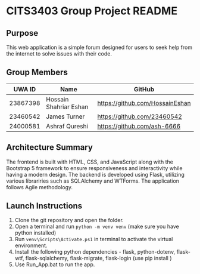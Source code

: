 # CITS3403 Group Project README

## Purpose
This web application is a simple forum designed for users to seek help from the internet to solve issues with their code.

## Group Members
| UWA ID    | Name                   | GitHub                          |
|-----------|------------------------|---------------------------------|
| 23867398  | Hossain Shahriar Eshan | https://github.com/HossainEshan |
| 23460542  | James Turner           | https://github.com/23460542     |
| 24000581  | Ashraf Qureshi         | https://github.com/ash-6666     |

## Architecture Summary
The frontend is built with HTML, CSS, and JavaScript along with the Bootstrap 5 framework to ensure responsiveness and interactivity while having a modern design. The backend is developed using Flask, utilizing various librariries such as SQLAlchemy and WTForms. The application follows Agile methodology.

## Launch Instructions
1. Clone the git repository and open the folder.
2. Open a terminal and run `python -m venv venv` (make sure you have python installed)
3. Run `venv\Scripts\Activate.ps1` in terminal to activate the virtual environment.
4. Install the following python dependencies - flask, python-dotenv, flask-wtf, flask-sqlalchemy, flask-migrate, flask-login (use pip install <package-name>)
5. Use Run_App.bat to run the app.


